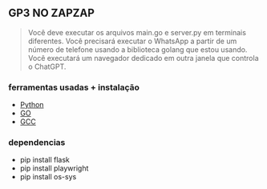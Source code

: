 ## GP3 NO ZAPZAP

> Você deve executar os arquivos main.go e server.py em terminais diferentes. Você precisará executar o WhatsApp a partir de um número de telefone usando a biblioteca golang que estou usando. Você executará um navegador dedicado em outra janela que controla o ChatGPT.

### ferramentas usadas + instalação
- [Python](https://www.python.org/downloads/)
- [GO](https://go.dev/doc/install)
- [GCC](https://jmeubank.github.io/tdm-gcc/)

### dependencias
- pip install flask
- pip install playwright
- pip install os-sys
